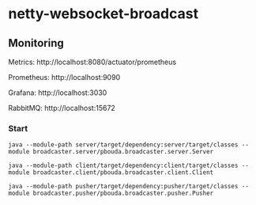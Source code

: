 # netty-websocket-broadcast

## Monitoring 

Metrics: http://localhost:8080/actuator/prometheus

Prometheus: http://localhost:9090

Grafana: http://localhost:3030

RabbitMQ: http://localhost:15672

### Start

```
java --module-path server/target/dependency:server/target/classes --module broadcaster.server/pbouda.broadcaster.server.Server

java --module-path client/target/dependency:client/target/classes --module broadcaster.client/pbouda.broadcaster.client.Client

java --module-path pusher/target/dependency:pusher/target/classes --module broadcaster.pusher/pbouda.broadcaster.pusher.Pusher
```